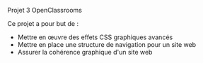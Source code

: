 Projet 3 OpenClassrooms

Ce projet a pour but de :

* Mettre en œuvre des effets CSS graphiques avancés
* Mettre en place une structure de navigation pour un site web
* Assurer la cohérence graphique d'un site web 
